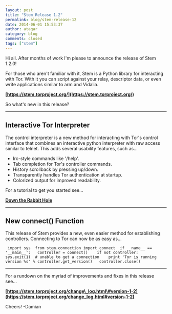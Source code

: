 ```yaml
---
layout: post
title: "Stem Release 1.2"
permalink: blog/stem-release-12
date: 2014-06-01 15:53:37
author: atagar
category: blog
comments: closed
tags: ["stem"]
---
```


Hi all. After months of work I'm please to announce the release of Stem 1.2.0!

For those who aren't familiar with it, Stem is a Python library for interacting with Tor. With it you can script against your relay, descriptor data, or even write applications similar to arm and Vidalia.

**[https://stem.torproject.org/](https://stem.torproject.org/)**

So what's new in this release?

* * * * *

Interactive Tor Interpreter
---------------------------

The control interpreter is a new method for interacting with Tor's control interface that combines an interactive python interpreter with raw access similar to telnet. This adds several usability features, such as...

-   Irc-style commands like '/help'.
-   Tab completion for Tor's controller commands.
-   History scrollback by pressing up/down.
-   Transparently handles Tor authentication at startup.
-   Colorized output for improved readability.

For a tutorial to get you started see...

**[Down the Rabbit Hole](https://stem.torproject.org/tutorials/down_the_rabbit_hole.html)**

* * * * *

New connect() Function
----------------------

This release of Stem provides a new, even easier method for establishing controllers. Connecting to Tor can now be as easy as...

     import sys  from stem.connection import connect  if __name__ == '__main__':   controller = connect()    if not controller:     sys.exit(1)  # unable to get a connection    print 'Tor is running version %s' % controller.get_version()   controller.close() 

  

* * * * *

For a rundown on the myriad of improvements and fixes in this release see...

**[https://stem.torproject.org/change\_log.html\#version-1-2](https://stem.torproject.org/change_log.html#version-1-2)**

Cheers! -Damian
